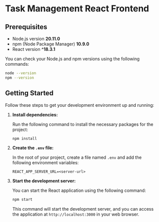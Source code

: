 
# Task Management React Frontend


## Prerequisites

- Node.js version **20.11.0**
- npm (Node Package Manager) **10.9.0**
- React version **^18.3.1**

You can check your Node.js and npm versions using the following commands:

```bash
node --version
npm --version
```

## Getting Started

Follow these steps to get your development environment up and running:

1. **Install dependencies:**

   Run the following command to install the necessary packages for the project:

   ```bash
   npm install
   ```

2. **Create the `.env` file:**

   In the root of your project, create a file named `.env` and add the following environment variables:

   ```env
   REACT_APP_SERVER_URL=<server-url>
   ```



3. **Start the development server:**

   You can start the React application using the following command:

   ```bash
   npm start
   ```

   This command will start the development server, and you can access the application at `http://localhost:3000` in your web browser.

